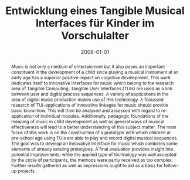 ---
abstract: Music is not only a medium of entertainment but it also poses an important
  constituent in the development of a child since playing a musical instrument at
  an early age has a superior positive impact on cognitive development. This work
  dedicates itself to innovative Interfaces for music which belong to the research
  area of Tangible Computing. Tangible User Interfaces (TUIs) are used as a link between
  user and digital process sequences. A variety of applications in the area of digital
  music production makes use of this technology. A focussed research of TUI-applications
  of innovative linkages for music should provide basic know-how. This will then be
  analysed and assessed with regard to re-application of individual modules. Additionally,
  pedagogic foundations of the meaning of music in child development as well as general
  ways of musical effectiveness will lead to a better understanding of this subject
  matter. The main focus of this work is on the construction of a prototype with which
  children at pre-school age using TUIs are able to play and record digital musical
  sequences. The goal was to develop an innovative Interface for music which combines
  some elements of already existing prototypes. A final evaluation provides insight
  into potential improvements; while the applied type of technology was well accepted
  by the circle of participants, the methods were partly received as too complex.
  Further results gathered as well as impressions ought to aid as a basis for follow-up
  projects.
authors:
- Manfred Sturmlechner
date: '2008-01-01'
featured: false
publication_types:
- '7'
publishDate: '2008-01-01'
title: Entwicklung eines Tangible Musical Interfaces für Kinder im Vorschulalter
url_pdf: ''
---